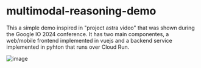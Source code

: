 # multimodal-reasoning-demo

This a simple demo inspired in "project astra video" that was shown during the Google IO 2024 conference. It has two main componentes, a web/mobile frontend implemented in vuejs and a backend service implemented in pyhton that runs over Cloud Run.

![image](https://github.com/dmcabrera/multimodal-reasoning-demo/assets/12578461/61e6645b-fada-4478-940b-0db75feced23)

